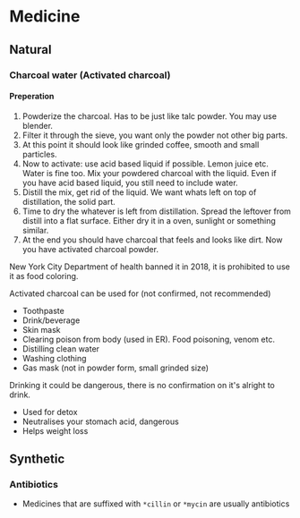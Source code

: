 # Medicine


## Natural

### Charcoal water (Activated charcoal)

#### Preperation 
1. Powderize the charcoal. Has to be just like talc powder. You may use blender.
2. Filter it through the sieve, you want only the powder not other big parts.
3. At this point it should look like grinded coffee, smooth and small particles.
4. Now to activate: use acid based liquid if possible. Lemon juice etc. Water is fine too. Mix your powdered charcoal with the liquid. Even if you have acid based liquid, you still need to include water.
5. Distill the mix, get rid of the liquid. We want whats left on top of distillation, the solid part.
6. Time to dry the whatever is left from distillation. Spread the leftover from distill into a flat surface. Either dry it in a oven, sunlight or something similar.
7. At the end you should have charcoal that feels and looks like dirt. Now you have activated charcoal powder.

New York City Department of health banned it in 2018, it is prohibited to use it as food coloring.

Activated charcoal can be used for (not confirmed, not recommended)
- Toothpaste
- Drink/beverage
- Skin mask
- Clearing poison from body (used in ER). Food poisoning, venom etc.
- Distilling clean water
- Washing clothing
- Gas mask (not in powder form, small grinded size)

Drinking it could be dangerous, there is no confirmation on it's alright to drink.
- Used for detox
- Neutralises your stomach acid, dangerous
- Helps weight loss

## Synthetic

### Antibiotics

- Medicines that are suffixed with  `*cillin` or `*mycin` are usually antibiotics